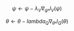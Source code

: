 $$\psi \leftarrow \psi - \lambda_V \nabla_\psi J_V(\psi)$$

$$\theta \leftarrow \theta - lambda_Q \nabla_\theta J_Q(\theta)$$
